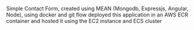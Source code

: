 Simple Contact Form, created using MEAN (Mongodb, Expressjs, Angular, Node), using docker and git flow deployed this application in an AWS ECR container and hosted it using the EC2 instance and ECS cluster
